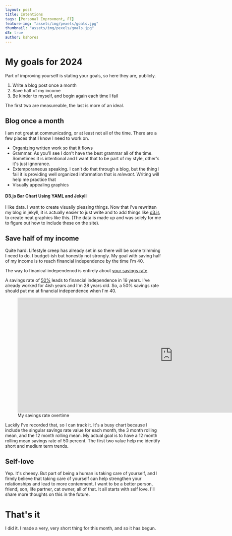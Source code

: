 ```yaml
---
layout: post
title: Intentions
tags: [Personal Improvment, FI]
feature-img: "assets/img/pexels/goals.jpg"
thumbnail: "assets/img/pexels/goals.jpg"
d3: true
author: kshores
---
```


# My goals for 2024

Part of improving yourself is stating your goals, so here they are, publicly.

1. Write a blog post once a month
2. Save half of my income
3. Be kinder to myself, and begin again each time I fail

The first two are measureable, the last is more of an ideal. 

## Blog once a month

I am not great at communicating, or at least not all of the time. There are a few places that I know I
need to work on. 

- Organizing written work so that it flows
- Grammar. As you'll see I don't have the best grammar all of the time. Sometimes it is intentional and I want that to be part of my style, other's it's just ignorance.
- Extemporaneous speaking. I can't do that through a blog, but the thing I fail it is providing well organized information that is *relevant*. Writing will help me practice that
- Visually appealing graphics

#### D3.js Bar Chart Using YAML and Jekyll

I like data. I want to create visually pleasing things. Now that I've rewritten my blog in jekyll, it is actually easier to just write and to add things like [d3.js](https://d3js.org/) to create neat graphics like this. (The data is made up and was solely for me to figure out how to include these on the site).

<div id="chart"></div>

## Save half of my income

Quite hard. Lifestyle creep has already set in so there will be some trimming I need to do. I budget-ish but honestly not strongly. My goal with saving half of my income is to reach financial independence by the time I'm 40.

The way to finanical independencd is entirely about [your savings rate](https://www.mrmoneymustache.com/2012/01/13/the-shockingly-simple-math-behind-early-retirement/). 

A savings rate of [50%](https://networthify.com/calculator/earlyretirement?income=1&initialBalance=0&expenses=0.5&annualPct=5&withdrawalRate=4) leads to financial independence in 16 years. I've already worked for 4ish years and I'm 28 years old. So, a 50% savings rate should put me at financial independence when I'm 40.

<figure>
    <iframe width="1000" height="371" seamless frameborder="0" scrolling="no" src="https://docs.google.com/spreadsheets/d/e/2PACX-1vSxiisgtj5X2S5JMmmWOIpI-j-WNYFlf_Z_0tKp0kHe90FKVLUsQxFa_HceBB6seFEnU4a4OV5RKpFp/pubchart?oid=1601169469&amp;format=interactive"></iframe>
  <figcaption> My savings rate overtime </figcaption>
</figure>

Luckily I've recorded that, so I can track it. It's a busy chart because I include the singular savings rate value for each month, the 3 month rolling mean, and the 12 month rolling mean. My actual goal is to have a 12 month rolling mean savings rate of 50 percent. The first two value help me identify short and medium term trends.


## Self-love

Yep. It's cheesy. But part of being a human is taking care of yourself, and I firmly believe that taking care of yourself can help strengthen your relationships and lead to more contenment. I want to be a better person, friend, son, life partner, cat owner, all of that. It all starts with self love. I'll share more thoughts on this in the future.


# That's it

I did it. I made a very, very short thing for this month, and so it has begun.

<style>

/* Bar Chart */
.bar {
  fill: steelblue;
}

.bar:hover {
  fill: brown;
}

.axis {
  font: 10px sans-serif;
}

.axis path,
.axis line {
  fill: none;
  stroke: #000;
  shape-rendering: crispEdges;
}

.x.axis path {
  display: none;
}

</style>

<script>

var margin = {top: 20, right: 30, bottom: 40, left: 90},
      width = 460 - margin.left - margin.right,
      height = 400 - margin.top - margin.bottom;

  // Append the svg object to the div
  var svg = d3.select("#chart")
    .append("svg")
      .attr("width", width + margin.left + margin.right)
      .attr("height", height + margin.top + margin.bottom)
    .append("g")
      .attr("transform", `translate(${margin.left},${margin.top})`);

  d3.json("/assets/data/bar-chart.json").then(function(data) {

    // X axis
    var x = d3.scaleBand()
      .range([0, width])
      .domain(data.map(function(d) { return d.letter; }))
      .padding(0.2);
    svg.append("g")
      .attr("transform", `translate(0, ${height})`)
      .call(d3.axisBottom(x));

    // Y axis
    var y = d3.scaleLinear()
      .domain([0, d3.max(data, function(d) { return +d.frequency; })])
      .range([height, 0]);
    svg.append("g")
      .call(d3.axisLeft(y));

    // Bars
    svg.selectAll("mybar")
      .data(data)
      .enter()
      .append("rect")
        .attr("x", function(d) { return x(d.letter); })
        .attr("y", function(d) { return y(d.frequency); })
        .attr("width", x.bandwidth())
        .attr("height", function(d) { return height - y(d.frequency); })
        .attr("fill", "#69b3a2");
  });
</script>